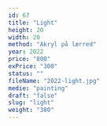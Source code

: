 ```yaml
---
id: 67
title: "Light"
height: 20
width: 20
method: "Akryl på lærred"
year: 2022
price: "800"
exPrice: "300"
status: ""
fileName: "2022-light.jpg"
medie: "painting"
draft: "false"
slug: "light"
weight: "380"
---
```

